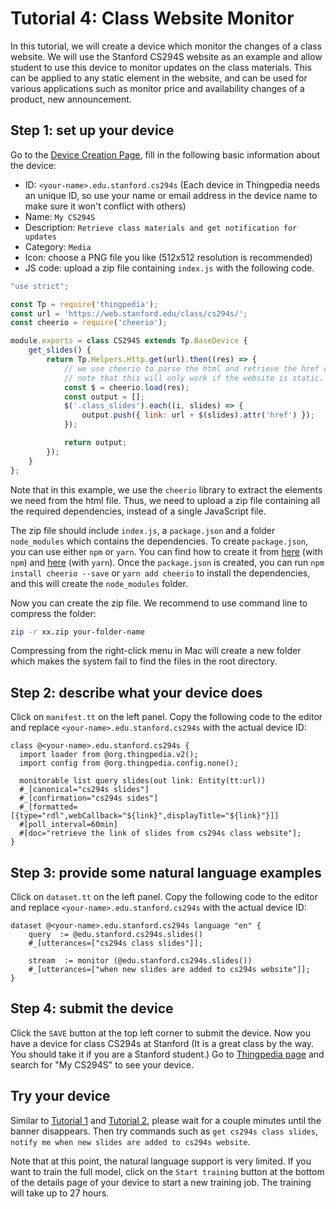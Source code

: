 # Tutorial 4: Class Website Monitor

In this tutorial, we will create a device which monitor the changes of a class website. 
We will use the Stanford CS294S website as an example and allow student to use this device to monitor updates 
on the class materials. 
This can be applied to any static element in the website, and can be used for various applications 
such as monitor price and availability changes of a product, new announcement. 

## Step 1: set up your device
Go to the [Device Creation Page](/thingpedia/upload/create), fill in the following basic information 
about the device:

- ID: `<your-name>.edu.stanford.cs294s` (Each device in Thingpedia needs an unique ID, so use your name or email address 
in the device name to make sure it won't conflict with others)
- Name: `My CS294S`
- Description: `Retrieve class materials and get notification for updates`
- Category: `Media`
- Icon: choose a PNG file you like (512x512 resolution is recommended)
- JS code: upload a zip file containing `index.js` with the following code.

```javascript
"use strict";

const Tp = require('thingpedia');
const url = 'https://web.stanford.edu/class/cs294s/';
const cheerio = require('cheerio');

module.exports = class CS294S extends Tp.BaseDevice {
    get_slides() {
        return Tp.Helpers.Http.get(url).then((res) => {
            // we use cheerio to parse the html and retrieve the href of the element with class "class_slides"
            // note that this will only work if the website is static.
            const $ = cheerio.load(res);
            const output = [];
            $('.class_slides').each((i, slides) => {
                output.push({ link: url + $(slides).attr('href') });
            });

            return output;
        });
    }
};
```

Note that in this example, we use the `cheerio` library to extract the elements we need from the html file. 
Thus, we need to upload a zip file containing all the required dependencies, instead of a single JavaScript file. 

The zip file should include `index.js`, a `package.json` and a folder `node_modules` which contains the dependencies. 
To create `package.json`, you can use either `npm` or `yarn`. 
You can find how to create it from 
[here](https://docs.npmjs.com/creating-a-package-json-file) (with `npm`) 
and [here](https://yarnpkg.com/lang/en/docs/creating-a-package/) (with `yarn`).
Once the `package.json` is created, you can run `npm install cheerio --save` or `yarn add cheerio` to 
install the dependencies, and this will create the `node_modules` folder. 

Now you can create the zip file.
We recommend to use command line to compress the folder:
```bash
zip -r xx.zip your-folder-name
```
Compressing from the right-click menu in Mac will create a new folder which 
makes the system fail to find the files in the root directory.

## Step 2: describe what your device does
Click on `manifest.tt` on the left panel. 
Copy the following code to the editor and replace `<your-name>.edu.stanford.cs294s` with the 
actual device ID:
```tt
class @<your-name>.edu.stanford.cs294s {
  import loader from @org.thingpedia.v2();
  import config from @org.thingpedia.config.none();

  monitorable list query slides(out link: Entity(tt:url))
  #_[canonical="cs294s slides"]
  #_[confirmation="cs294s sides"]
  #_[formatted=[{type="rdl",webCallback="${link}",displayTitle="${link}"}]]
  #[poll_interval=60min]
  #[doc="retrieve the link of slides from cs294s class website"];
}

```

## Step 3: provide some natural language examples
Click on `dataset.tt` on the left panel. 
Copy the following code to the editor and replace `<your-name>.edu.stanford.cs294s` with the 
actual device ID:
```tt
dataset @<your-name>.edu.stanford.cs294s language "en" {
    query  := @edu.stanford.cs294s.slides()
    #_[utterances=["cs294s class slides"]];

    stream  := monitor (@edu.stanford.cs294s.slides())
    #_[utterances=["when new slides are added to cs294s website"]];
}
```

## Step 4: submit the device
Click the `SAVE` button at the top left corner to submit the device. 
Now you have a device for class CS294s at Stanford (It is a great class by the way. You should take it 
if you are a Stanford student.) 
Go to [Thingpedia page](/thingpedia) and search for "My CS294S" to see your device.

## Try your device
Similar to [Tutorial 1](/doc/thingpedia-tutorial-nyt.md) and [Tutorial 2](/doc/thingpedia-tutorial-cat.md),
please wait for a couple minutes until the banner disappears.
Then try commands such as `get cs294s class slides`, `notify me when new slides are added to cs294s website`. 

Note that at this point, the natural language support is very limited. 
If you want to train the full model, click on the `Start training` button at the bottom 
of the details page of your device to start a new training job. The training will take up to 27 hours.   
